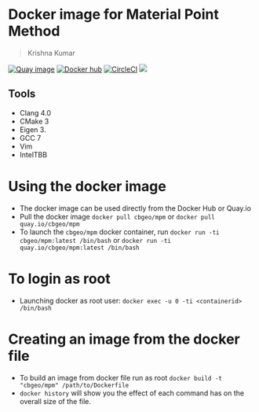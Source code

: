 # Docker image for Material Point Method
> Krishna Kumar

[![Quay image](https://img.shields.io/badge/quay--image-cbgeo--mpm-ff69b4.svg)](https://quay.io/repository/cbgeo/mpm)
[![Docker hub](https://img.shields.io/badge/docker--hub-cbgeo--mpm-ff69b4.svg)](https://hub.docker.com/r/cbgeo/mpm)
[![CircleCI](https://circleci.com/gh/cb-geo/mpm-container.svg?style=svg)](https://circleci.com/gh/cb-geo/mpm-container)
[![](https://images.microbadger.com/badges/image/cbgeo/mpm.svg)](http://microbadger.com/images/cbgeo/mpm)

## Tools
* Clang 4.0
* CMake 3
* Eigen 3.
* GCC 7
* Vim
* IntelTBB

# Using the docker image
* The docker image can be used directly from the Docker Hub or Quay.io
* Pull the docker image `docker pull cbgeo/mpm` or `docker pull quay.io/cbgeo/mpm`
* To launch the `cbgeo/mpm`  docker container, run `docker run -ti cbgeo/mpm:latest /bin/bash` or `docker run -ti quay.io/cbgeo/mpm:latest /bin/bash`

# To login as root
* Launching docker as root user: `docker exec -u 0 -ti <containerid> /bin/bash`

# Creating an image from the docker file
* To build an image from docker file run as root `docker build -t "cbgeo/mpm" /path/to/Dockerfile`
* `docker history` will show you the effect of each command has on the overall size of the file.
